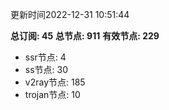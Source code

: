更新时间2022-12-31 10:51:44

**总订阅: 45**
**总节点: 911**
**有效节点: 229**
- ssr节点: 4
- ss节点: 30
- v2ray节点: 185
- trojan节点: 10
